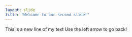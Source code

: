 ```yaml
---
layout: slide
title: "Welcome to our second slide!"
---
```

This is a new line of my text
Use the left arrow to go back!
